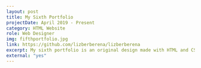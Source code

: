 ```yaml
---
layout: post
title: My Sixth Portfolio
projectDate: April 2019 - Present
category: HTML Website
role: Web Designer
img: fifthportfolio.jpg
link: https://github.com/lizberberena/lizberberena
excerpt: My sixth portfolio is an original design made with HTML and CSS.
external: "yes"
---
```


